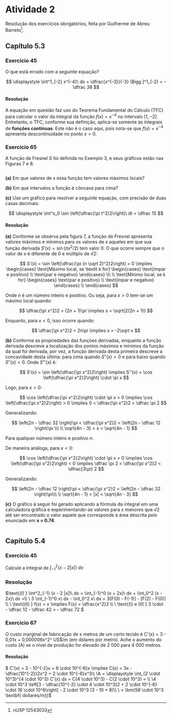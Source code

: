# Atividade 2

Resolução dos exercícios obrigatórios, feita por Guilherme de Abreu Barreto[^1].

## Capítulo 5.3

### Exercício 45

O que está errado com a seguinte equação?

$$
\displaystyle \int^1_{-2} x^{-4}\ dx  = \dfrac{x^{-3}}{-3} \Bigg ]^1_{-2} = - \dfrac 38
$$

#### Resolução

A equação em questão faz uso do Teorema Fundamental do Cálculo (TFC) para calcular o valor da integral da função $f(x) = x^{-4}$ no intervalo $[1, -2]$. Entretanto, o TFC, conforme sua definição, aplica-se somente às integrais de **funções contínuas**. Este não é o caso aqui, pois nota-se que $f(x) = x^{-4}$ apresenta descontinuidade no ponto $x = 0$.

### Exercício 65

A função de Fresnel $S$ foi definida no Exemplo 3, e seus gráficos estão nas Figuras 7 e 8.

<img src="file:///home/user/Documents/Drives/USP/Introdução%20a%20Ciência%20da%20Computação/Imagens/2021-09-06-16-23-50-image.png" title="" alt="" data-align="center">

**(a)** Em que valores de x essa função tem valores máximos locais?

**(b)** Em que intervalos a função é côncava para cima?

**(c)** Use um gráfico para resolver a seguinte equação, com precisão de duas casas decimais:

$$
\displaystyle \int^x_0 \sin \left(\dfrac{\pi t^2}2\right)\ dt = \dfrac 15
$$

#### Resolução

**(a)** Conforme se observa pela figura 7, a função de Fresnel apresenta valores máximos e mínimos para os valores de $x$ aqueles em que sua função derivada  $S'(x) = \sin (\pi x^2/2)$ tem valor 0. O que ocorre sempre que o valor de $x$ é diferente de 0 e múltiplo de √2:

$$
S'(x) = \sin \left(\dfrac{\pi (n \sqrt 2)^2}2\right) = 0 \implies
\begin{cases}
\text{Máximo local, se \textit k for} \begin{cases}
\text{ímpar e positivo} \\
\text{par e negativo}
\end{cases} \\\ \\
\text{Mínimo local, se k for} \begin{cases}
\text{par e positivo} \\
\text{ímpar e negativo}
\end{cases} \\
\end{cases}
$$

Onde $n$ é um número inteiro e positivo. Ou seja, para $x > 0$ tem-se um máximo local quando:

$$
\dfrac{\pi x^2}2 = (2n + 1)\pi \implies x = \sqrt{2(2n + 1)}
$$

Enquanto, para $x < 0$, isso ocorre quando:

$$
\dfrac{\pi x^2}2 = 2n\pi \implies x = -2\sqrt x
$$

**(b)** Conforme as propriedades das funções derivadas, enquanto a função derivada descreve a localização dos pontos máximos e mínimos da função da qual foi derivada, por vez, a função derivada desta primeira descreve a concavidade desta última: para cima quando $S''(x) > 0$ e para baixo quando $S''(x) < 0$. Onde $S'''(x)$ é:

$$
S'(x) = \sin \left(\dfrac{\pi x^2}2\right) \implies S''(x) = \cos \left(\dfrac{\pi x^2}2\right) \cdot \pi x
$$

Logo, para $x > 0$:

$$
\cos \left(\dfrac{\pi x^2}2\right) \cdot \pi x > 0 \implies \cos \left(\dfrac{\pi x^2}2\right) > 0 \implies 0 < \dfrac{\pi x^2}2 < \dfrac \pi 2
$$

Generalizando:

$$
\left(2n - \dfrac 32 \right)\pi < \dfrac{\pi x^2}2 < \left(2n - \dfrac 12 \right)\pi \\\ \\
\sqrt{4n - 3} < x < \sqrt{4n - 1}
$$

Para qualquer número inteiro e positivo $n$.

De maneira análoga, para $x < 0$:

$$
\cos \left(\dfrac{\pi x^2}2\right) \cdot \pi x > 0 \implies \cos \left(\dfrac{\pi x^2}2\right) < 0 \implies \dfrac \pi 2 < \dfrac{\pi x^2}2 < \dfrac{3\pi} 2
$$

Generalizando:

$$
\left(2n - \dfrac 12 \right)\pi <  \dfrac{\pi x^2}2 < \left(2n - \dfrac 32 \right)\pi\\\ \\
\sqrt{4n - 1} < |x| < \sqrt{4n - 3}
$$

**(c)** O gráfico à seguir foi gerado aplicando a fórmula da integral em uma calculadora gráfica e experimentando-se valores para x menores que √2 até ser encontrado o valor aquele que corresponde à área descrita pelo enunciado em **x = 0.74**.

<img src="file:///home/user/Public/USP/Sistemas%20de%20Informação/2º%20semestre/Cálculo%20II/Atividade%202/Imagens/2021-09-06-22-15-00-image.png" title="" alt="" data-align="center">

## Capítulo 5.4

### Exercício 45

Calcule a integral de $\int^2_{-1} (x - 2 |x|)\ dx$

### Resolução

$\text{(I) } \int^2_{-1} (x - 2 |x|)\ dx = \int_{-1}^0 (x + 2x)\ dx + \int_0^2 (x - 2x)\ dx =\\\ \\ 3 \int_{-1}^0 x\ dx - \int_0^2 x\ dx = 3[F(0) - F(-1)] - [F(2) - F(0)] \\\ \\
\text{(II) } f(x) = x \implies F(x) = \dfrac{x^2}2 \\\ \\
\text{(I) e (II) } 3 \cdot - \dfrac 12 - \dfrac 42 = - \dfrac 72 
$

### Exercício 67

O custo marginal de fabricação de x metros de um certo tecido é C'(x) = 3 - 0,01x + 0,000006x^2^ US$/m (em dólares por metro). Ache o aumento do custo (A) se o nível de produção for elevado de 2 000 para 4 000 metros.

#### Resolução

$ C'(x) = 3 - 10^{-2}x + 6 \cdot 10^{-6}x \implies C(x) = 3x - \dfrac{10^{-2}}2x^2 + 2 \cdot 10^{-6}x^3\\\ \\A = \displaystyle \int_{2 \cdot 10^3}^{4 \cdot 10^3} C'(x) dx = C(4 \cdot 10^3) - C(2 \cdot 10^3) = \\\ \\4 \cdot 10^3 \left[3 - \dfrac{10^{-2} \cdot 4 \cdot 10^3}2 + 2 \cdot 10^{-6} \cdot 16 \cdot 10^6\right] - 2 \cdot 10^3 (3 - 10 + 8)\\\ \\ = \bm{58 \cdot 10^3 \textbf{ dollares/m}}$

[^1]: nUSP 12543033